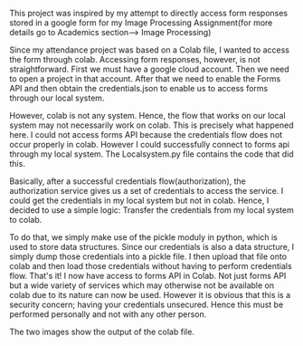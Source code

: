 This project was inspired by my attempt to directly access form responses stored in a google form for my Image Processing Assignment(for more details go to Academics section--> Image Processing)

Since my attendance project was based on a Colab file, I wanted to access the form through colab. Accessing form responses, however, is not straightforward. First we must have a google cloud account. Then we need to open a project in that account. After that we need to enable the Forms API and then obtain the credentials.json to enable us to access forms through our local system.

However, colab is not any system. Hence, the flow that works on our local system may not necessarily work on colab. This is precisely what happened here. I could not access forms API because the credentials flow does not occur properly in colab. However I could successfully connect to forms api through my local system. The Localsystem.py file contains the code that did this. 

Basically, after a successful credentials flow(authorization), the authorization service gives us a set of credentials to access the service. I could get the credentials in my local system but not in colab. Hence, I decided to use a simple logic: Transfer the credentials from my local system to colab.

To do that, we simply make use of the pickle moduly in python, which is used to store data structures. Since our credentials is also a data structure, I simply dump those credentials into a pickle file. I then upload that file onto colab and then load those credentials without having to perform credentials flow. That's it! I now have access to forms API in Colab. Not just forms API but a wide variety of services which may otherwise not be available on colab due to its nature can now be used. However it is obvious that this is a security concern; having your credentials unsecured. Hence this must be performed personally and not with any other person.

The two images show the output of the colab file.
